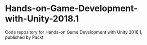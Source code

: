 # Hands-on-Game-Development-with-Unity-2018.1
Code repository for Hands-on Game Development with Unity 2018.1, published by Packt

